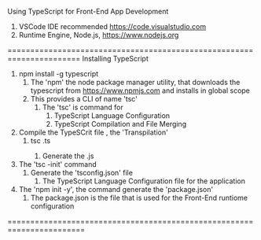 Using TypeScript for Front-End App Development
1. VSCode IDE  recommended https://code.visualstudio.com
2. Runtime Engine, Node.js, https://www.nodejs.org

======================================================================
Installing TypeScript
1. npm install -g typescript
   1. The 'npm' the node package manager utility, that downloads the typescript from https://www.npmjs.com and installs in global scope
   2. This provides a CLI of name 'tsc'
      1. The 'tsc' is command for 
         1. TypeScript Language Configuration
         2. TypeScript Compilation and File Merging
2. Compile the TypeSCrit file , the 'Transpilation'
   1. tsc <SOURCE-FILE>.ts
      1. Generate the <SOURCE-FILE>.js
3. The 'tsc -init' command
   1. Generate the 'tsconfig.json' file
      1. The TypeScript Language Configuration file for the application
4. The 'npm init -y', the command generate  the 'package.json'
   1. The package.json is the file that is used for the Front-End runtiome configuration

=======================================================================